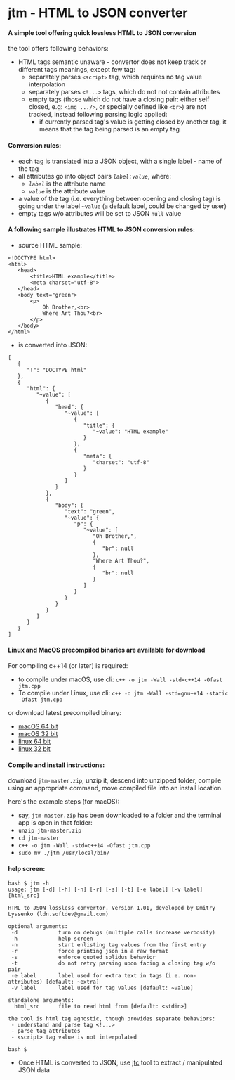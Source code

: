 # jtm - HTML to JSON converter

#### A simple tool offering quick lossless HTML to JSON conversion

the tool offers following behaviors:
- HTML tags semantic unaware - convertor does not keep track or different tags meanings,
 except few tag:
  * separately parses `<script>` tag, which requires no tag value interpolation
  * separately parses `<!...>` tags, which do not not contain attributes
  * empty tags (those which do not have a closing pair: either self closed, e.g:
`<img .../>`, or specially defined like `<br>`) are not tracked, instead following parsing
logic applied:
    - if currently parsed tag's value is getting closed by another tag, it means that the tag
being parsed is an empty tag


#### Conversion rules:

 - each tag is translated into a JSON object, with a single label - name of the tag
 - all attributes go into object pairs *`label:value`*, where:
    * *`label`* is the attribute name
    * *`value`* is the attribute value
 - a value of the tag (i.e. everything between opening and closing tag) is going under the
 label `~value` (a default label, could be changed by user)
 - empty tags w/o attributes will be set to JSON `null` value


#### A following sample illustrates HTML to JSON conversion rules:

- source HTML sample:
```
<!DOCTYPE html>
<html>
   <head>
       <title>HTML example</title>
       <meta charset="utf-8">
   </head>
   <body text="green">
       <p>
           Oh Brother,<br>
           Where Art Thou?<br>
       </p>
   </body>
</html>
```
- is converted into JSON:
```
[
   {
      "!": "DOCTYPE html"
   },
   {
      "html": {
         "~value": [
            {
               "head": {
                  "~value": [
                     {
                        "title": {
                           "~value": "HTML example"
                        }
                     },
                     {
                        "meta": {
                           "charset": "utf-8"
                        }
                     }
                  ]
               }
            },
            {
               "body": {
                  "text": "green",
                  "~value": {
                     "p": {
                        "~value": [
                           "Oh Brother,",
                           {
                              "br": null
                           },
                           "Where Art Thou?",
                           {
                              "br": null
                           }
                        ]
                     }
                  }
               }
            }
         ]
      }
   }
]
```

#### Linux and MacOS precompiled binaries are available for download

For compiling c++14 (or later) is required:
  - to compile under macOS, use cli: `c++ -o jtm -Wall -std=c++14 -Ofast jtm.cpp`
  - To compile under Linux, use cli: `c++ -o jtm -Wall -std=gnu++14 -static -Ofast jtm.cpp`

or download latest precompiled binary:
- [macOS 64 bit](https://github.com/ldn-softdev/jtm/raw/master/jtm-macos-64.v1.02)
- [macOS 32 bit](https://github.com/ldn-softdev/jtm/raw/master/jtm-macos-32.v1.02)
- [linux 64 bit](https://github.com/ldn-softdev/jtm/raw/master/jtm-linux-64.v1.02)
- [linux 32 bit](https://github.com/ldn-softdev/jtm/raw/master/jtm-linux-32.v1.02)


#### Compile and install instructions:

download `jtm-master.zip`, unzip it, descend into unzipped folder, compile using
an appropriate command, move compiled file into an install location.

here's the example steps (for macOS):
  - say, `jtm-master.zip` has been downloaded to a folder and the terminal app is open in that
folder:
  - `unzip jtm-master.zip`
  - `cd jtm-master`
  - `c++ -o jtm -Wall -std=c++14 -Ofast jtm.cpp`
  - `sudo mv ./jtm /usr/local/bin/`

#### help screen:
```
bash $ jtm -h
usage: jtm [-d] [-h] [-n] [-r] [-s] [-t] [-e label] [-v label] [html_src]

HTML to JSON lossless convertor. Version 1.01, developed by Dmitry Lyssenko (ldn.softdev@gmail.com)

optional arguments:
 -d             turn on debugs (multiple calls increase verbosity)
 -h             help screen
 -n             start enlisting tag values from the first entry
 -r             force printing json in a raw format
 -s             enforce quoted solidus behavior
 -t             do not retry parsing upon facing a closing tag w/o pair
 -e label       label used for extra text in tags (i.e. non-attributes) [default: ~extra]
 -v label       label used for tag values [default: ~value]

standalone arguments:
  html_src      file to read html from [default: <stdin>]

the tool is html tag agnostic, though provides separate behaviors:
 - understand and parse tag <!...>
 - parse tag attributes
 - <script> tag value is not interpolated

bash $ 
```

-  Once HTML is converted to JSON, use [jtc](https://github.com/ldn-softdev/jtc) 
tool to extract / manipulated JSON data


